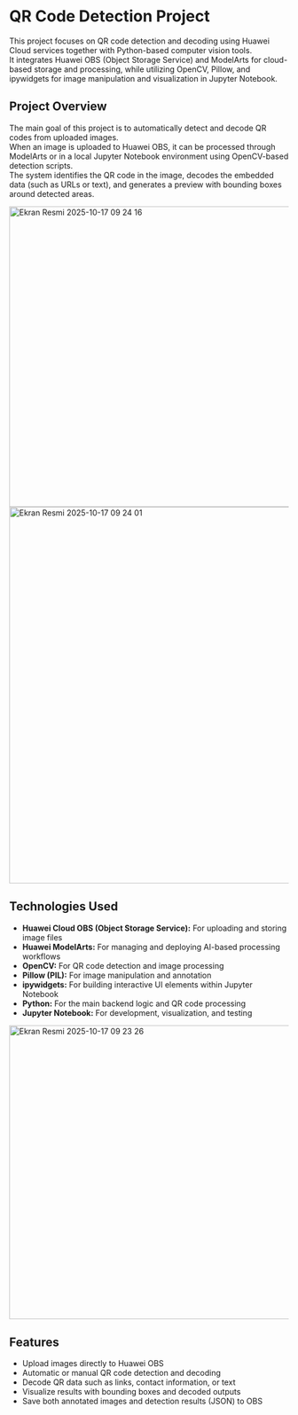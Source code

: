# QR Code Detection Project

This project focuses on QR code detection and decoding using Huawei Cloud services together with Python-based computer vision tools.  
It integrates Huawei OBS (Object Storage Service) and ModelArts for cloud-based storage and processing, while utilizing OpenCV, Pillow, and ipywidgets for image manipulation and visualization in Jupyter Notebook.

## Project Overview

The main goal of this project is to automatically detect and decode QR codes from uploaded images.  
When an image is uploaded to Huawei OBS, it can be processed through ModelArts or in a local Jupyter Notebook environment using OpenCV-based detection scripts.  
The system identifies the QR code in the image, decodes the embedded data (such as URLs or text), and generates a preview with bounding boxes around detected areas.

<img width="1049" height="542" alt="Ekran Resmi 2025-10-17 09 24 16" src="https://github.com/user-attachments/assets/4f81505c-797d-4692-b100-d3f108936ff2" />

<img width="1049" height="679" alt="Ekran Resmi 2025-10-17 09 24 01" src="https://github.com/user-attachments/assets/0f7f09c0-54df-4986-a1fa-1c02193f50df" />


## Technologies Used

- **Huawei Cloud OBS (Object Storage Service):** For uploading and storing image files  
- **Huawei ModelArts:** For managing and deploying AI-based processing workflows  
- **OpenCV:** For QR code detection and image processing  
- **Pillow (PIL):** For image manipulation and annotation  
- **ipywidgets:** For building interactive UI elements within Jupyter Notebook  
- **Python:** For the main backend logic and QR code processing  
- **Jupyter Notebook:** For development, visualization, and testing

<img width="1049" height="530" alt="Ekran Resmi 2025-10-17 09 23 26" src="https://github.com/user-attachments/assets/de153515-f6bc-4450-b33c-be33dcba4886" />


## Features

- Upload images directly to Huawei OBS  
- Automatic or manual QR code detection and decoding  
- Decode QR data such as links, contact information, or text  
- Visualize results with bounding boxes and decoded outputs  
- Save both annotated images and detection results (JSON) to OBS  



